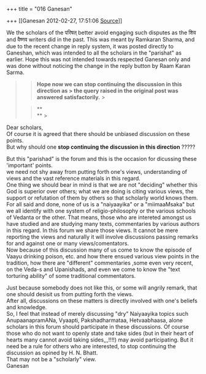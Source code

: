 +++
title = "016 Ganesan"

+++
[[Ganesan	2012-02-27, 17:51:06 [Source](https://groups.google.com/g/bvparishat/c/XgnIvVXr-lM)]]



We the scholars of the परिषत् better avoid engaging such disputes as the शिव and वैष्णव writers did in the past. This was meant by Ramkaran Sharma, and due to the recent change in reply system, it was posted directly to Ganeshan, which was intended to all the scholars in the "parishat" as earlier. Hope this was not intended towards respected Ganesan only and was done without noticing the change in the reply button by Raam Karan Sarma.

> 
> > 
> > 
> > 
> >   
> > 
> > 
> > **Hope now we can stop continuing the discussion in this direction as > the query raised in the original post was answered satisfactorily.** >
> 
> > 
> > **  
> ** >
> 
> >   
> > 
> > 
> > 

  

Dear scholars,  
Of course it is agreed that there should be unbiased discussion on these points.  
But why should one **stop continuing the discussion in this direction** ?????  
  
But this "parishad" is the forum and this is the occasion for dicussing these 'important' points.  
we need not shy away from putting forth one's views, understanding of views and the vast reference materials in this regard.  
One thing we should bear in mind is that we are not "deciding" whether this God is superior over others; what we are doing is citing various views, the support or refutation of them by others so that scholarly world knows them.  
For all said and done, none of us is a "naiyaayika" or a "miimaaMsaka" but we all identify with one system of religio-philosophy or the various schools of Vedanta or the other. That means, those who are intereted amongst us have studied and are studying many texts, commentaries by various authors in this regard. In this forum we share those views. It cannot be mere reporting the views and naturally it will involve discussions passing remarks for and against one or many views/comentators.  
Now because of this discussion many of us come to know the episode of Vaayu drinking poison, etc. and how there ensued various view points in the tradition, how there are "different" commentaries ,some even very recent, on the Veda-s and Upanishads, and even we come to know the "text torturing ability" of some traditional commentators.  
  
Just because somebody does not like this, or some will angrily remark, that one should desisit us from putting forth the views.  
After all, discussions on these matters is directly involved with one's beliefs and knowledge.  
So, I feel that instead of merely discussing "dry" Naiyaayika topics such AnupaanapramANa, Vyaapti, Pakshadharmataa, Hetvaabhaasa, alone scholars in this forum should participate in these discussions. Of course those who do not want to openly state and take sides (but in their heart of hearts many cannot avoid taking sides,,,!!!!) may avoid participating. But it need be a rule for others who are interested, to stop continuing the discussion as opined by H. N. Bhatt.  
That may not be a "scholarly" view.  
Ganesan  

``` ```

